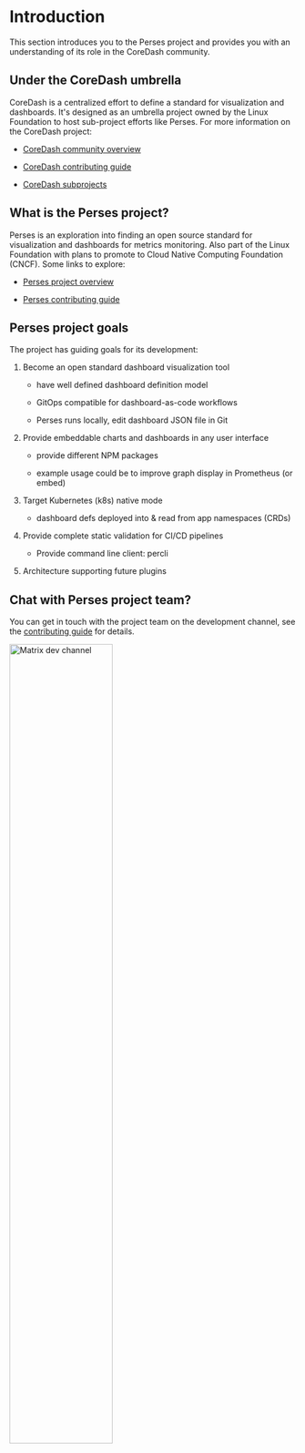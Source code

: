 # Introduction

This section introduces you to the Perses project and provides you with an understanding of its role in the CoreDash
community.

## Under the CoreDash umbrella

CoreDash is a centralized effort to define a standard for visualization and dashboards. It's designed as an umbrella
project owned by the Linux Foundation to host sub-project efforts like Perses. For more information on the CoreDash
project:

- [CoreDash community overview](https://github.com/coredashio/community)

- [CoreDash contributing guide](https://github.com/coredashio/community/blob/main/CONTRIBUTING.md)

- [CoreDash subprojects](https://github.com/coredashio/community/blob/main/subprojects.md)

## What is the Perses project?

Perses is an exploration into finding an open source standard for visualization and dashboards for metrics monitoring.
Also part of the Linux Foundation with plans to promote to Cloud Native Computing Foundation (CNCF). Some links to
explore:

- [Perses project overview](https://github.com/perses/perses)

- [Perses contributing guide](https://github.com/perses/perses/blob/main/CONTRIBUTING.md)

## Perses project goals

The project has guiding goals for its development:

1. Become an open standard dashboard visualization tool

   - have well defined dashboard definition model

   - GitOps compatible for dashboard-as-code workflows

   - Perses runs locally, edit dashboard JSON file in Git

2. Provide embeddable charts and dashboards in any user interface

   - provide different NPM packages

   - example usage could be to improve graph display in Prometheus (or embed)

3. Target Kubernetes (k8s) native mode

   - dashboard defs deployed into & read from app namespaces (CRDs)

4. Provide complete static validation for CI/CD pipelines

   - Provide command line client: percli

5. Architecture supporting future plugins

## Chat with Perses project team?

You can get in touch with the project team on the development channel, see the [contributing guide](https://github.com/perses/perses/blob/main/CONTRIBUTING.md)
for details.

<img src="https://github-production-user-asset-6210df.s3.amazonaws.com/437001/280049367-00378850-a7a1-4176-9f71-1394f3ada470.png" alt="Matrix dev channel" style="width: 60%;"/>
